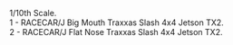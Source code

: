 
1/10th Scale.  
1 - RACECAR/J Big Mouth Traxxas Slash 4x4 Jetson TX2.  
2 - RACECAR/J Flat Nose Traxxas Slash 4x4 Jetson TX2.  
